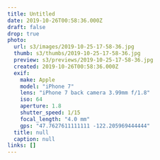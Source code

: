 ```yaml
---
title: Untitled
date: 2019-10-26T00:58:36.000Z
draft: false
drop: true
photo:
  url: s3/images/2019-10-25-17-58-36.jpg
  thumb: s3/thumbs/2019-10-25-17-58-36.jpg
  preview: s3/previews/2019-10-25-17-58-36.jpg
  created: 2019-10-26T00:58:36.000Z
  exif:
    make: Apple
    model: "iPhone 7"
    lens: "iPhone 7 back camera 3.99mm f/1.8"
    iso: 64
    aperture: 1.8
    shutter_speed: 1/15
    focal_length: "4.0 mm"
    gps: "47.7627611111111 -122.205969444444"
  title: null
  caption: null
links: []
---
```

